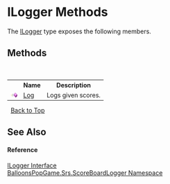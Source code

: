 # ILogger Methods
 

The <a href="c5d928ab-2b5c-5e2e-9c88-d467ccc0b625">ILogger</a> type exposes the following members.


## Methods
&nbsp;<table><tr><th></th><th>Name</th><th>Description</th></tr><tr><td>![Public method](media/pubmethod.gif "Public method")</td><td><a href="0a5bdf85-7cde-3168-b778-e3a7801dbff1">Log</a></td><td>
Logs given scores.</td></tr></table>&nbsp;
<a href="#ilogger-methods">Back to Top</a>

## See Also


#### Reference
<a href="c5d928ab-2b5c-5e2e-9c88-d467ccc0b625">ILogger Interface</a><br /><a href="908f3a66-d727-6b92-7dd8-030ce9781591">BalloonsPopGame.Srs.ScoreBoardLogger Namespace</a><br />